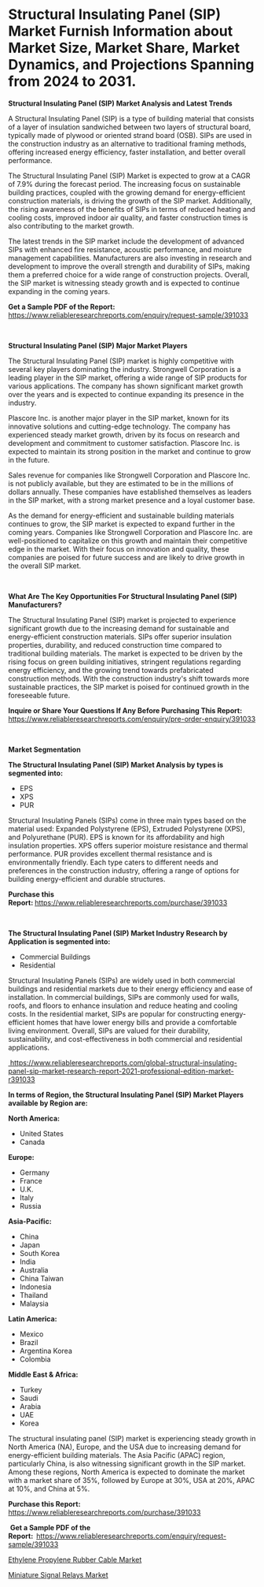 <p><h1>Structural Insulating Panel (SIP) Market Furnish Information about Market Size, Market Share, Market Dynamics, and Projections Spanning from 2024 to 2031.</h1></p><p><strong>Structural Insulating Panel (SIP) Market Analysis and Latest Trends</strong></p>
<p><p>A Structural Insulating Panel (SIP) is a type of building material that consists of a layer of insulation sandwiched between two layers of structural board, typically made of plywood or oriented strand board (OSB). SIPs are used in the construction industry as an alternative to traditional framing methods, offering increased energy efficiency, faster installation, and better overall performance.</p><p>The Structural Insulating Panel (SIP) Market is expected to grow at a CAGR of 7.9% during the forecast period. The increasing focus on sustainable building practices, coupled with the growing demand for energy-efficient construction materials, is driving the growth of the SIP market. Additionally, the rising awareness of the benefits of SIPs in terms of reduced heating and cooling costs, improved indoor air quality, and faster construction times is also contributing to the market growth.</p><p>The latest trends in the SIP market include the development of advanced SIPs with enhanced fire resistance, acoustic performance, and moisture management capabilities. Manufacturers are also investing in research and development to improve the overall strength and durability of SIPs, making them a preferred choice for a wide range of construction projects. Overall, the SIP market is witnessing steady growth and is expected to continue expanding in the coming years.</p></p>
<p><strong>Get a Sample PDF of the Report:&nbsp;</strong> <a href="https://www.reliableresearchreports.com/enquiry/request-sample/391033">https://www.reliableresearchreports.com/enquiry/request-sample/391033</a></p>
<p>&nbsp;</p>
<p><strong>Structural Insulating Panel (SIP) Major Market Players</strong></p>
<p><p>The Structural Insulating Panel (SIP) market is highly competitive with several key players dominating the industry. Strongwell Corporation is a leading player in the SIP market, offering a wide range of SIP products for various applications. The company has shown significant market growth over the years and is expected to continue expanding its presence in the industry.</p><p>Plascore Inc. is another major player in the SIP market, known for its innovative solutions and cutting-edge technology. The company has experienced steady market growth, driven by its focus on research and development and commitment to customer satisfaction. Plascore Inc. is expected to maintain its strong position in the market and continue to grow in the future.</p><p>Sales revenue for companies like Strongwell Corporation and Plascore Inc. is not publicly available, but they are estimated to be in the millions of dollars annually. These companies have established themselves as leaders in the SIP market, with a strong market presence and a loyal customer base.</p><p>As the demand for energy-efficient and sustainable building materials continues to grow, the SIP market is expected to expand further in the coming years. Companies like Strongwell Corporation and Plascore Inc. are well-positioned to capitalize on this growth and maintain their competitive edge in the market. With their focus on innovation and quality, these companies are poised for future success and are likely to drive growth in the overall SIP market.</p></p>
<p>&nbsp;</p>
<p><strong>What Are The Key Opportunities For Structural Insulating Panel (SIP) Manufacturers?</strong></p>
<p><p>The Structural Insulating Panel (SIP) market is projected to experience significant growth due to the increasing demand for sustainable and energy-efficient construction materials. SIPs offer superior insulation properties, durability, and reduced construction time compared to traditional building materials. The market is expected to be driven by the rising focus on green building initiatives, stringent regulations regarding energy efficiency, and the growing trend towards prefabricated construction methods. With the construction industry's shift towards more sustainable practices, the SIP market is poised for continued growth in the foreseeable future.</p></p>
<p><strong>Inquire or Share Your Questions If Any Before Purchasing This Report:</strong> <a href="https://www.reliableresearchreports.com/enquiry/pre-order-enquiry/391033">https://www.reliableresearchreports.com/enquiry/pre-order-enquiry/391033</a></p>
<p>&nbsp;</p>
<p><strong>Market Segmentation</strong></p>
<p><strong>The Structural Insulating Panel (SIP) Market Analysis by types is segmented into:</strong></p>
<p><ul><li>EPS</li><li>XPS</li><li>PUR</li></ul></p>
<p><p>Structural Insulating Panels (SIPs) come in three main types based on the material used: Expanded Polystyrene (EPS), Extruded Polystyrene (XPS), and Polyurethane (PUR). EPS is known for its affordability and high insulation properties. XPS offers superior moisture resistance and thermal performance. PUR provides excellent thermal resistance and is environmentally friendly. Each type caters to different needs and preferences in the construction industry, offering a range of options for building energy-efficient and durable structures.</p></p>
<p><strong>Purchase this Report:&nbsp;</strong><a href="https://www.reliableresearchreports.com/purchase/391033">https://www.reliableresearchreports.com/purchase/391033</a></p>
<p>&nbsp;</p>
<p><strong>The Structural Insulating Panel (SIP) Market Industry Research by Application is segmented into:</strong></p>
<p><ul><li>Commercial Buildings</li><li>Residential</li></ul></p>
<p><p>Structural Insulating Panels (SIPs) are widely used in both commercial buildings and residential markets due to their energy efficiency and ease of installation. In commercial buildings, SIPs are commonly used for walls, roofs, and floors to enhance insulation and reduce heating and cooling costs. In the residential market, SIPs are popular for constructing energy-efficient homes that have lower energy bills and provide a comfortable living environment. Overall, SIPs are valued for their durability, sustainability, and cost-effectiveness in both commercial and residential applications.</p></p>
<p><a href="https://www.reliableresearchreports.com/global-structural-insulating-panel-sip-market-research-report-2021-professional-edition-market-r391033">&nbsp;https://www.reliableresearchreports.com/global-structural-insulating-panel-sip-market-research-report-2021-professional-edition-market-r391033</a></p>
<p><strong>In terms of Region, the Structural Insulating Panel (SIP) Market Players available by Region are:</strong></p>
<p>
    <p> <strong> North America: </strong>
        <ul>
            <li>United States</li>
            <li>Canada</li>
        </ul>
        </p> 
    <p> <strong> Europe: </strong>
        <ul>
            <li>Germany</li>
            <li>France</li>
            <li>U.K.</li>
            <li>Italy</li>
            <li>Russia</li>
        </ul>
        </p> 
    <p> <strong> Asia-Pacific: </strong>
        <ul>
            <li>China</li>
            <li>Japan</li>
            <li>South Korea</li>
            <li>India</li>
            <li>Australia</li>
            <li>China Taiwan</li>
            <li>Indonesia</li>
            <li>Thailand</li>
            <li>Malaysia</li>
        </ul>
        </p> 
    <p> <strong> Latin America: </strong>
        <ul>
            <li>Mexico</li>
            <li>Brazil</li>
            <li>Argentina Korea</li>
            <li>Colombia</li>
        </ul>
        </p> 
    <p> <strong> Middle East & Africa: </strong>
        <ul>
            <li>Turkey</li>
            <li>Saudi</li>
            <li>Arabia</li>
            <li>UAE</li>
            <li>Korea</li>
        </ul>
    </p>
    </p>
<p><p>The structural insulating panel (SIP) market is experiencing steady growth in North America (NA), Europe, and the USA due to increasing demand for energy-efficient building materials. The Asia Pacific (APAC) region, particularly China, is also witnessing significant growth in the SIP market. Among these regions, North America is expected to dominate the market with a market share of 35%, followed by Europe at 30%, USA at 20%, APAC at 10%, and China at 5%.</p></p>
<p><strong>Purchase this Report: </strong><a href="https://www.reliableresearchreports.com/purchase/391033">https://www.reliableresearchreports.com/purchase/391033</a></p>
<p>&nbsp;<strong>Get a Sample PDF of the Report:&nbsp;&nbsp;</strong><a href="https://www.reliableresearchreports.com/enquiry/request-sample/391033">https://www.reliableresearchreports.com/enquiry/request-sample/391033</a></p>
<p><strong></strong></p>
<p><p><a href="https://github.com/pizolina/Market-Research-Report-List-4/blob/main/ethylene-propylene-rubber-cable-market.md">Ethylene Propylene Rubber Cable Market</a></p><p><a href="https://view.publitas.com/reportprime-1/global-miniature-signal-relays-market-opportunities-and-forecast-for-period-from-2024-to-2031/">Miniature Signal Relays Market</a></p></p>